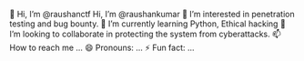 👋 Hi, I’m @raushanctf
 Hi, I’m @raushankumar
👀 I’m interested in penetration testing and bug bounty.
🌱 I’m currently learning Python, Ethical hacking
💞️ I’m looking to collaborate in protecting the system from cyberattacks.
📫 How to reach me ...
😄 Pronouns: ...
⚡ Fun fact: ...
<!---
raushanctf/raushanctf is a ✨ special ✨ repository because its `README.md` (this file) appears on your GitHub profile.
You can click the Preview link to take a look at your changes.
--->
